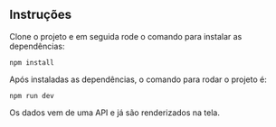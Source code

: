 ## Instruções

Clone o projeto e em seguida rode o comando para instalar as dependências:

`npm install`

Após instaladas as dependências, o comando para rodar o projeto é:

`npm run dev`

Os dados vem de uma API e já são renderizados na tela.
